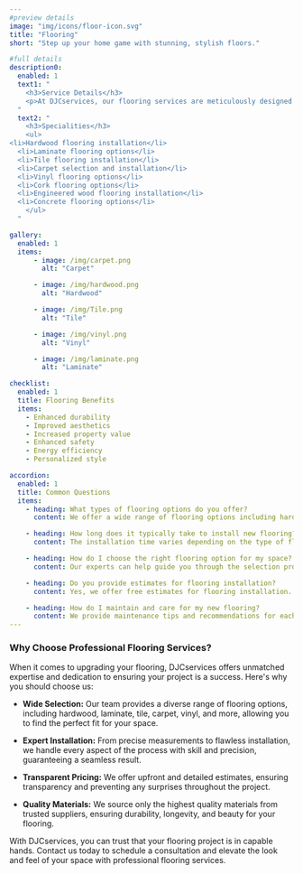 ```yaml
---
#preview details
image: "img/icons/floor-icon.svg"
title: "Flooring"
short: "Step up your home game with stunning, stylish floors."

#full details
description0:
  enabled: 1
  text1: "
    <h3>Service Details</h3>
    <p>At DJCservices, our flooring services are meticulously designed to transform your space with elegance and durability. From hardwood to laminate, tile to carpet, our expert team manages every aspect of your flooring project, from selection to installation, ensuring flawless results. Whether you're looking to update a single room or renovate your entire home, we offer a wide range of options to suit your style and budget. With a focus on quality materials and expert craftsmanship, we deliver flooring solutions that enhance the beauty and functionality of your space. Elevate your home with DJCservices' flooring services and enjoy lasting comfort and style for years to come.</p>
  "
  text2: "
    <h3>Specialities</h3>
    <ul>
<li>Hardwood flooring installation</li>
  <li>Laminate flooring options</li>
  <li>Tile flooring installation</li>
  <li>Carpet selection and installation</li>
  <li>Vinyl flooring options</li>
  <li>Cork flooring options</li>
  <li>Engineered wood flooring installation</li>
  <li>Concrete flooring options</li>
    </ul>
  "

gallery: 
  enabled: 1
  items:
      - image: /img/carpet.png
        alt: "Carpet"

      - image: /img/hardwood.png
        alt: "Hardwood"

      - image: /img/Tile.png
        alt: "Tile"

      - image: /img/vinyl.png
        alt: "Vinyl"

      - image: /img/laminate.png
        alt: "Laminate"          

checklist:
  enabled: 1
  title: Flooring Benefits
  items:
    - Enhanced durability
    - Improved aesthetics
    - Increased property value
    - Enhanced safety
    - Energy efficiency
    - Personalized style

accordion:
  enabled: 1
  title: Common Questions
  items:
    - heading: What types of flooring options do you offer?
      content: We offer a wide range of flooring options including hardwood, laminate, tile, carpet, vinyl, and luxury vinyl plank (LVP) flooring.

    - heading: How long does it typically take to install new flooring?
      content: The installation time varies depending on the type of flooring and the size of the space. Generally, installation can take anywhere from a day to several days.

    - heading: How do I choose the right flooring option for my space?
      content: Our experts can help guide you through the selection process by considering factors such as your lifestyle, budget, design preferences, and the level of foot traffic in the area.

    - heading: Do you provide estimates for flooring installation?
      content: Yes, we offer free estimates for flooring installation. Our team will assess your space and provide you with a detailed estimate based on your flooring preferences and the scope of the project.

    - heading: How do I maintain and care for my new flooring?
      content: We provide maintenance tips and recommendations for each type of flooring we install. Additionally, we can offer advice on cleaning products and techniques to help keep your floors looking their best for years to come.
---
```


### Why Choose Professional Flooring Services?

When it comes to upgrading your flooring, DJCservices offers unmatched expertise and dedication to ensuring your project is a success. Here's why you should choose us:

- **Wide Selection:** Our team provides a diverse range of flooring options, including hardwood, laminate, tile, carpet, vinyl, and more, allowing you to find the perfect fit for your space.

- **Expert Installation:** From precise measurements to flawless installation, we handle every aspect of the process with skill and precision, guaranteeing a seamless result.

- **Transparent Pricing:** We offer upfront and detailed estimates, ensuring transparency and preventing any surprises throughout the project.

- **Quality Materials:** We source only the highest quality materials from trusted suppliers, ensuring durability, longevity, and beauty for your flooring.

With DJCservices, you can trust that your flooring project is in capable hands. Contact us today to schedule a consultation and elevate the look and feel of your space with professional flooring services.